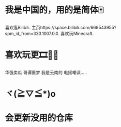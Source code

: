 # 我是中国的，用的是简体🀄
喜欢逛Bilibili.
主页https://space.bilibili.com/669543955?spm_id_from=333.1007.0.0.
喜欢玩Minecraft.
# 喜欢玩更🎞🧨🎪
华强卖瓜
哥谭噩梦
我是云南的
电摇嘲讽.....
# ヾ(≧▽≦*)o
# 会更新没用的仓库
